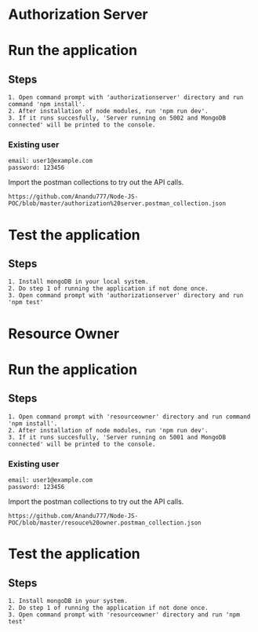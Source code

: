 # Authorization Server

# Run the application

## Steps

```
1. Open command prompt with 'authorizationserver' directory and run command 'npm install'.
2. After installation of node modules, run 'npm run dev'.
3. If it runs succesfully, 'Server running on 5002 and MongoDB connected' will be printed to the console.
```

### Existing user

```
email: user1@example.com
password: 123456
```

Import the postman collections to try out the API calls.

```
https://github.com/Anandu777/Node-JS-POC/blob/master/authorization%20server.postman_collection.json
```

# Test the application

## Steps

```
1. Install mongoDB in your local system.
2. Do step 1 of running the application if not done once.
3. Open command prompt with 'authorizationserver' directory and run 'npm test'
```

# Resource Owner

# Run the application

## Steps

```
1. Open command prompt with 'resourceowner' directory and run command 'npm install'.
2. After installation of node modules, run 'npm run dev'.
3. If it runs succesfully, 'Server running on 5001 and MongoDB connected' will be printed to the console.
```

### Existing user

```
email: user1@example.com
password: 123456
```

Import the postman collections to try out the API calls.

```
https://github.com/Anandu777/Node-JS-POC/blob/master/resouce%20owner.postman_collection.json
```

# Test the application

## Steps

```
1. Install mongoDB in your system.
2. Do step 1 of running the application if not done once.
3. Open command prompt with 'resourceowner' directory and run 'npm test'
```
